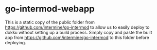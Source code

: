 # go-intermod-webapp

This is a static copy of the public folder from https://github.com/intermine/go-intermod to allow us to easily deploy to dokku without setting up a build process. Simply copy and paste the built app from https://github.com/intermine/go-intermod to this folder before deploying. 
